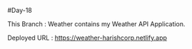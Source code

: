 #Day-18

This Branch : Weather contains my Weather API Application.

Deployed URL : https://weather-harishcorp.netlify.app
